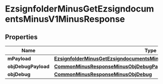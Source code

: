 
# EzsignfolderMinusGetEzsigndocumentsMinusV1MinusResponse

## Properties
Name | Type | Description | Notes
------------ | ------------- | ------------- | -------------
**mPayload** | [**EzsignfolderMinusGetEzsigndocumentsMinusV1MinusResponseMinusMPayload**](EzsignfolderMinusGetEzsigndocumentsMinusV1MinusResponseMinusMPayload.md) |  | 
**objDebugPayload** | [**CommonMinusResponseMinusObjDebugPayload**](CommonMinusResponseMinusObjDebugPayload.md) |  |  [optional]
**objDebug** | [**CommonMinusResponseMinusObjDebug**](CommonMinusResponseMinusObjDebug.md) |  |  [optional]



